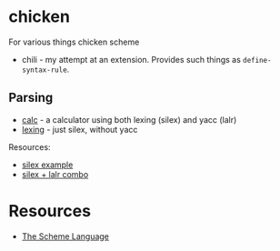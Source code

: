 # chicken

For various things chicken scheme

* chili - my attempt at an extension. Provides such things as `define-syntax-rule`.

## Parsing

* [calc](calc/README.md) - a calculator using both lexing (silex) and yacc (lalr)
* [lexing](lexing/README.md) - just silex, without yacc

Resources:
* [silex example](http://marcomaggi.github.io/docs/vicare-libs.html/silex-example.html)
* [silex + lalr combo](http://compgroups.net/comp.lang.scheme/a-quick-getting-started-example-with-silex-l/1183462)

# Resources

* [The Scheme Language](https://home.adelphi.edu/sbloch/class/archive/270/scheme.shtml)
